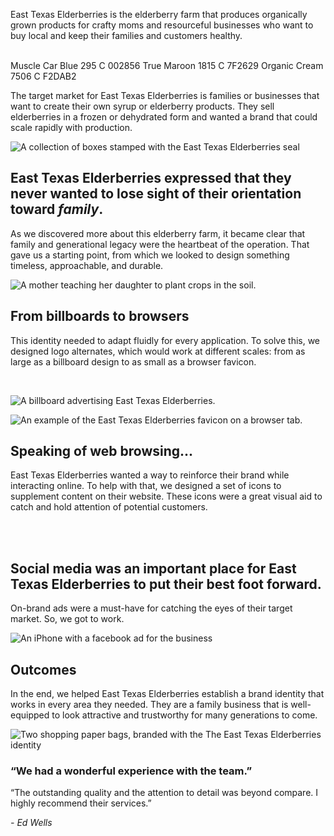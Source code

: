 East Texas Elderberries is the elderberry farm that produces organically grown products for crafty moms and resourceful businesses who want to buy local and keep their families and customers healthy.

<section class="bleed grid col-2 squeeze">
  <img src="/_assets/images/east-texas-elderberries/white-on-black.png" alt="">
  <img src="/_assets/images/east-texas-elderberries/black-on-white.png" alt="">
</section>

<section class="grid gap-1 col-4 squeeze">
  <Import from="/_/~/Color.html">
    <name>Muscle Car Blue</name>
    <pms>295 C</pms>
    <hex>002856</hex>
  </Import>
  <Import from="/_/~/Color.html">
    <name>True Maroon</name>
    <pms>1815 C</pms>
    <hex>7F2629</hex>
  </Import>
  <Import from="/_/~/Color.html">
    <name>Organic Cream</name>
    <pms>7506 C</pms>
    <hex>F2DAB2</hex>
  </Import>
</section>

The target market for East Texas Elderberries is families or businesses that want to create their own syrup or elderberry products. They sell elderberries in a frozen or dehydrated form and wanted a brand that could scale rapidly with production.

![A collection of boxes stamped with the East Texas Elderberries seal](/_assets/images/east-texas-elderberries/boxes.jpg)

## East Texas Elderberries expressed that they never wanted to lose sight of their orientation toward *family*.
As we discovered more about this elderberry farm, it became clear that family and generational legacy were the heartbeat of the operation. That gave us a starting point, from which we looked to design something timeless, approachable, and durable.

![A mother teaching her daughter to plant crops in the soil.](/_assets/images/east-texas-elderberries/family.jpg)

## From billboards to browsers
This identity needed to adapt fluidly for every application. To solve this, we designed logo alternates, which would work at different scales: from as large as a billboard design to as small as a browser favicon.

<p class="bleed">
  <img class="light" src="/_assets/images/east-texas-elderberries/scales-red.png" alt="">
  <img class="dark" src="/_assets/images/east-texas-elderberries/scales-white.png" alt="">
</p>

![A billboard advertising East Texas Elderberries.](/_assets/images/east-texas-elderberries/billboard.jpg)

![An example of the East Texas Elderberries favicon on a browser tab.](/_assets/images/east-texas-elderberries/web.png)

## Speaking of web browsing...
East Texas Elderberries wanted a way to reinforce their brand while interacting online. To help with that, we designed a set of icons to supplement content on their website. These icons were a great visual aid to catch and hold attention of potential customers.
<style>
  .carousel__item {
    max-width: 14rem;
  }
</style>
<section class="carousel-wrapper bleed light">
  <div class="carousel" data-dots="false" data-scrollTime="2000">
    <img class="carousel__item" src="/_assets/images/east-texas-elderberries/icon-example-1.png" alt="">
    <img class="carousel__item" src="/_assets/images/east-texas-elderberries/icon-example-2.png" alt="">
    <img class="carousel__item" src="/_assets/images/east-texas-elderberries/icon-example-3.png" alt="">
    <img class="carousel__item" src="/_assets/images/east-texas-elderberries/icon-example-4.png" alt="">
    <img class="carousel__item" src="/_assets/images/east-texas-elderberries/icon-example-5.png" alt="">
    <img class="carousel__item" src="/_assets/images/east-texas-elderberries/icon-example-6.png" alt="">
    <img class="carousel__item" src="/_assets/images/east-texas-elderberries/icon-example-7.png" alt="">
    <img class="carousel__item" src="/_assets/images/east-texas-elderberries/icon-example-8.png" alt="">
    <img class="carousel__item" src="/_assets/images/east-texas-elderberries/icon-example-9.png" alt="">
    <img class="carousel__item" src="/_assets/images/east-texas-elderberries/icon-example-10.png" alt="">
    <img class="carousel__item" src="/_assets/images/east-texas-elderberries/icon-example-11.png" alt="">
  </div>
</section>
<section class="carousel-wrapper bleed dark">
  <div class="carousel" data-dots="false" data-scrollTime="2000">
    <img class="carousel__item" src="/_assets/images/east-texas-elderberries/icon-example-1-white.png" alt="">
    <img class="carousel__item" src="/_assets/images/east-texas-elderberries/icon-example-2-white.png" alt="">
    <img class="carousel__item" src="/_assets/images/east-texas-elderberries/icon-example-3-white.png" alt="">
    <img class="carousel__item" src="/_assets/images/east-texas-elderberries/icon-example-4-white.png" alt="">
    <img class="carousel__item" src="/_assets/images/east-texas-elderberries/icon-example-5-white.png" alt="">
    <img class="carousel__item" src="/_assets/images/east-texas-elderberries/icon-example-6-white.png" alt="">
    <img class="carousel__item" src="/_assets/images/east-texas-elderberries/icon-example-7-white.png" alt="">
    <img class="carousel__item" src="/_assets/images/east-texas-elderberries/icon-example-8-white.png" alt="">
    <img class="carousel__item" src="/_assets/images/east-texas-elderberries/icon-example-9-white.png" alt="">
    <img class="carousel__item" src="/_assets/images/east-texas-elderberries/icon-example-10-white.png" alt="">
    <img class="carousel__item" src="/_assets/images/east-texas-elderberries/icon-example-11-white.png" alt="">
  </div>
</section>

## Social media was an important place for East Texas Elderberries to put their best foot forward.
On-brand ads were a must-have for catching the eyes of their target market. So, we got to work.

![An iPhone with a facebook ad for the business](/_assets/images/east-texas-elderberries/fb-ad.png)

## Outcomes
In the end, we helped East Texas Elderberries establish a brand identity that works in every area they needed. They are a family business that is well-equipped to look attractive and trustworthy for many generations to come.

![Two shopping paper bags, branded with the The East Texas Elderberries identity](/_assets/images/east-texas-elderberries/sack.jpg)

<section class="center">
  <h3>&ldquo;We had a wonderful experience with the team.&rdquo;</h3>
  <p>
    &ldquo;The outstanding quality and the attention to detail was beyond compare. I highly recommend their services.&rdquo;
  </p>
  <em>- Ed Wells</em>
</section>